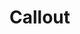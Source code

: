 <EuiPageHeader>
  <EuiPageHeaderSection>
    <EuiTitle @size="l">
      <h1>
        Callout
      </h1>
    </EuiTitle>
  </EuiPageHeaderSection>
</EuiPageHeader>